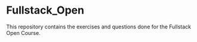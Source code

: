 # Fullstack_Open
This repository contains the exercises and questions done for the Fullstack Open Course.
